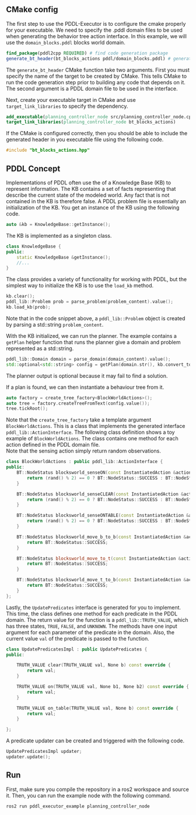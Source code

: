 ## CMake config

The first step to use the PDDL-Executor is to configure the cmake properly for your executable.
We need to specify the .pddl domain files to be used when generating the behavior tree action interface.
In this example, we will use the `domain_blocks.pddl` blocks world domain. 

```cmake
find_package(pddl2cpp REQUIRED) # find code generation package
generate_bt_header(bt_blocks_actions pddl/domain_blocks.pddl) # generate the interface header file
```
The `generate_bt_header` CMake function take two arguments. First you must specify the name of the target
to be created by CMake. This tells CMake to run the code generation step prior to building any code that 
depends on it. The second argument is a PDDL domain file to be used in the interface. 

Next, create your executable target in CMake and use `target_link_libraries` to specify the dependency. 
```cmake
add_executable(planning_controller_node src/planning_controller_node.cpp)
target_link_libraries(planning_controller_node bt_blocks_actions)
```

If the CMake is configured correctly, then you should be able to include the generated header in you executable file
using the following code.
```c++
#include "bt_blocks_actions.hpp"
```

## PDDL Concept
Implementations of PDDL often use the of a Knowledge Base (KB) to represent information. 
The KB contains a set of facts representing that describe the current state of the modeled world.
Any fact that is not contained in the KB is therefore false. A PDDL problem file is essentially 
an initialization of the KB. You get an instance of the KB using the following code. 
```c++
auto &kb = KnowledgeBase::getInstance();
```
The KB is implemented as a singleton class.
```c++
class KnowledgeBase {
public:
    static KnowledgeBase &getInstance();
    //...
}
```
The class provides a variety of functionality for working with PDDL, but the simplest way to initialize
the KB is to use the `load_kb` method.
```c++
kb.clear();
pddl_lib::Problem prob = parse_problem(problem_content).value();
kb.load_kb(prob);
```
Note that in the code snippet above, a `pddl_lib::Problem` object is created by parsing a std::string `problem_content`.  

With the KB initialized, we can run the planner. The example contains a `getPlan` helper function that runs
the planner give a domain and problem represented as a std::string.
```c++
pddl_lib::Domain domain = parse_domain(domain_content).value();
std::optional<std::string> config = getPlan(domain.str(), kb.convert_to_problem(domain));        
```
The planner output is optional because it may fail to find a solution. 

If a plan is found, we can then instantiate a behaviour tree from it.
```c++
auto factory = create_tree_factory<BlockWorldActions>();
auto tree = factory.createTreeFromText(config.value());
tree.tickRoot();
```
Note that the `create_tree_factory` take a template argument `BlockWorldActions`. 
This is a class that implements the generated interface `pddl_lib::ActionInterface`. 
The following class definition shows a toy example of `BlockWorldActions`. 
The class contains one method for each action defined in the PDDL domain file.  
Note that the sensing action simply return random observations. 

```c++
class BlockWorldActions : public pddl_lib::ActionInterface {
public:
    BT::NodeStatus blocksworld_senseON(const InstantiatedAction &action) override {
        return (rand() % 2) == 0 ? BT::NodeStatus::SUCCESS : BT::NodeStatus::FAILURE;
    }

    BT::NodeStatus blocksworld_senseCLEAR(const InstantiatedAction &action) override {
        return (rand() % 2) == 0 ? BT::NodeStatus::SUCCESS : BT::NodeStatus::FAILURE;
    }

    BT::NodeStatus blocksworld_senseONTABLE(const InstantiatedAction &action) override {
        return (rand() % 2) == 0 ? BT::NodeStatus::SUCCESS : BT::NodeStatus::FAILURE;
    }

    BT::NodeStatus blocksworld_move_b_to_b(const InstantiatedAction &action) override {
        return BT::NodeStatus::SUCCESS;
    }

    BT::NodeStatus blocksworld_move_to_t(const InstantiatedAction &action) override {
        return BT::NodeStatus::SUCCESS;
    }

    BT::NodeStatus blocksworld_move_t_to_b(const InstantiatedAction &action) override {
        return BT::NodeStatus::SUCCESS;
    }
};
```

Lastly, the `UpdatePredicates` interface is generated for you to implement. 
This time, the class defines one method for each predicate in the PDDL domain.
The return value for the function is a `pddl_lib::TRUTH_VALUE`, which has three states, `TRUE`, `FALSE`, and `UNKNOWN`.
The methods have one input argument for each parameter of the predicate in the domain.
Also, the current value `val` of the predicate is passed to the function.  

```c++
class UpdatePredicatesImpl : public UpdatePredicates {
public:

    TRUTH_VALUE clear(TRUTH_VALUE val, None b) const override {
        return val;
    }

    TRUTH_VALUE on(TRUTH_VALUE val, None b1, None b2) const override {
        return val;
    }

    TRUTH_VALUE on_table(TRUTH_VALUE val, None b) const override {
        return val;
    }

};
```

A predicate updater can be created and triggered with the following code. 
```c++
UpdatePredicatesImpl updater;
updater.update();
```

## Run
First, make sure you compile the repository in a ros2 workspace and source it.
Then, you can run the example node with the following command.

`ros2 run pddl_executor_example planning_controller_node`


